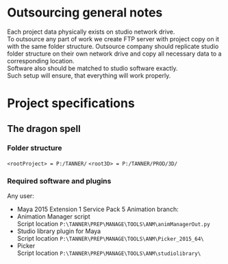 # Outsourcing general notes
Each project data physically exists on studio network drive.  
To outsource any part of work we create FTP server with project copy on it with the same folder structure. Outsource company should replicate studio folder structure on their own network drive and copy all necessary data to a corresponding location.  
Software also should be matched to studio software exactly.  
Such setup will ensure, that everything will work properly.

# Project specifications
## The dragon spell
### Folder structure
`<rootProject> = P:/TANNER/`
`<root3D> = P:/TANNER/PROD/3D/`
### Required software and plugins
Any user:
- Maya 2015 Extension 1 Service Pack 5
Animation branch:  
- Animation Manager script  
Script location `P:\TANNER\PREP\MANAGE\TOOLS\ANM\animManagerOut.py` 
- Studio library plugin for Maya  
Script location `P:\TANNER\PREP\MANAGE\TOOLS\ANM\Picker_2015_64\`
- Picker  
Script location `P:\TANNER\PREP\MANAGE\TOOLS\ANM\studiolibrary\`